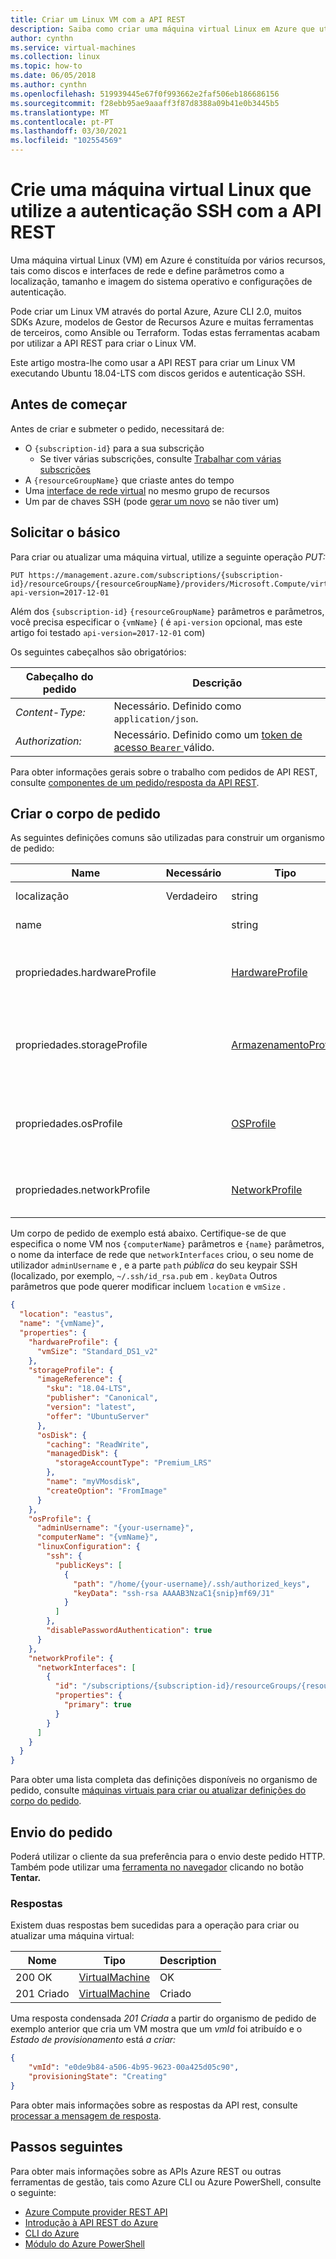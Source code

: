 ```yaml
---
title: Criar um Linux VM com a API REST
description: Saiba como criar uma máquina virtual Linux em Azure que utiliza Discos Geridos e autenticação SSH com API AZure REST.
author: cynthn
ms.service: virtual-machines
ms.collection: linux
ms.topic: how-to
ms.date: 06/05/2018
ms.author: cynthn
ms.openlocfilehash: 519939445e67f0f993662e2faf506eb186686156
ms.sourcegitcommit: f28ebb95ae9aaaff3f87d8388a09b41e0b3445b5
ms.translationtype: MT
ms.contentlocale: pt-PT
ms.lasthandoff: 03/30/2021
ms.locfileid: "102554569"
---
```

# <a name="create-a-linux-virtual-machine-that-uses-ssh-authentication-with-the-rest-api"></a>Crie uma máquina virtual Linux que utilize a autenticação SSH com a API REST

Uma máquina virtual Linux (VM) em Azure é constituída por vários recursos, tais como discos e interfaces de rede e define parâmetros como a localização, tamanho e imagem do sistema operativo e configurações de autenticação.

Pode criar um Linux VM através do portal Azure, Azure CLI 2.0, muitos SDKs Azure, modelos de Gestor de Recursos Azure e muitas ferramentas de terceiros, como Ansible ou Terraform. Todas estas ferramentas acabam por utilizar a API REST para criar o Linux VM.

Este artigo mostra-lhe como usar a API REST para criar um Linux VM executando Ubuntu 18.04-LTS com discos geridos e autenticação SSH.

## <a name="before-you-start"></a>Antes de começar

Antes de criar e submeter o pedido, necessitará de:

* O `{subscription-id}` para a sua subscrição
  * Se tiver várias subscrições, consulte [Trabalhar com várias subscrições](/cli/azure/manage-azure-subscriptions-azure-cli)
* A `{resourceGroupName}` que criaste antes do tempo
* Uma [interface de rede virtual](../../virtual-network/virtual-network-network-interface.md) no mesmo grupo de recursos
* Um par de chaves SSH (pode [gerar um novo](mac-create-ssh-keys.md) se não tiver um)

## <a name="request-basics"></a>Solicitar o básico

Para criar ou atualizar uma máquina virtual, utilize a seguinte operação *PUT:*

``` http
PUT https://management.azure.com/subscriptions/{subscription-id}/resourceGroups/{resourceGroupName}/providers/Microsoft.Compute/virtualMachines/{vmName}?api-version=2017-12-01
```

Além dos `{subscription-id}` `{resourceGroupName}` parâmetros e parâmetros, você precisa especificar o `{vmName}` ( é `api-version` opcional, mas este artigo foi testado `api-version=2017-12-01` com)

Os seguintes cabeçalhos são obrigatórios:

| Cabeçalho do pedido   | Descrição |
|------------------|-----------------|
| *Content-Type:*  | Necessário. Definido como `application/json`. |
| *Authorization:* | Necessário. Definido como um [token de acesso `Bearer` ](/rest/api/azure/#authorization-code-grant-interactive-clients) válido. |

Para obter informações gerais sobre o trabalho com pedidos de API REST, consulte [componentes de um pedido/resposta da API REST](/rest/api/azure/#components-of-a-rest-api-requestresponse).

## <a name="create-the-request-body"></a>Criar o corpo de pedido

As seguintes definições comuns são utilizadas para construir um organismo de pedido:

| Name                       | Necessário | Tipo                                                                                | Description  |
|----------------------------|----------|-------------------------------------------------------------------------------------|--------------|
| localização                   | Verdadeiro     | string                                                                              | Localização de recursos. |
| name                       |          | string                                                                              | Nome para a máquina virtual. |
| propriedades.hardwareProfile |          | [HardwareProfile](/rest/api/compute/virtualmachines/createorupdate#hardwareprofile) | Especifica as definições de hardware para a máquina virtual. |
| propriedades.storageProfile  |          | [ArmazenamentoProfile](/rest/api/compute/virtualmachines/createorupdate#storageprofile)   | Especifica as definições de armazenamento dos discos de máquinas virtuais. |
| propriedades.osProfile       |          | [OSProfile](/rest/api/compute/virtualmachines/createorupdate#osprofile)             | Especifica as definições do sistema operativo para a máquina virtual. |
| propriedades.networkProfile  |          | [NetworkProfile](/rest/api/compute/virtualmachines/createorupdate#networkprofile)   | Especifica as interfaces de rede da máquina virtual. |

Um corpo de pedido de exemplo está abaixo. Certifique-se de que especifica o nome VM nos `{computerName}` parâmetros e `{name}` parâmetros, o nome da interface de rede que `networkInterfaces` criou, o seu nome de utilizador `adminUsername` e , e a parte `path` *pública* do seu keypair SSH (localizado, por exemplo, `~/.ssh/id_rsa.pub` em . `keyData` Outros parâmetros que pode querer modificar incluem `location` e `vmSize` .  

```json
{
  "location": "eastus",
  "name": "{vmName}",
  "properties": {
    "hardwareProfile": {
      "vmSize": "Standard_DS1_v2"
    },
    "storageProfile": {
      "imageReference": {
        "sku": "18.04-LTS",
        "publisher": "Canonical",
        "version": "latest",
        "offer": "UbuntuServer"
      },
      "osDisk": {
        "caching": "ReadWrite",
        "managedDisk": {
          "storageAccountType": "Premium_LRS"
        },
        "name": "myVMosdisk",
        "createOption": "FromImage"
      }
    },
    "osProfile": {
      "adminUsername": "{your-username}",
      "computerName": "{vmName}",
      "linuxConfiguration": {
        "ssh": {
          "publicKeys": [
            {
              "path": "/home/{your-username}/.ssh/authorized_keys",
              "keyData": "ssh-rsa AAAAB3NzaC1{snip}mf69/J1"
            }
          ]
        },
        "disablePasswordAuthentication": true
      }
    },
    "networkProfile": {
      "networkInterfaces": [
        {
          "id": "/subscriptions/{subscription-id}/resourceGroups/{resourceGroupName}/providers/Microsoft.Network/networkInterfaces/{existing-nic-name}",
          "properties": {
            "primary": true
          }
        }
      ]
    }
  }
}
```

Para obter uma lista completa das definições disponíveis no organismo de pedido, consulte [máquinas virtuais para criar ou atualizar definições do corpo do pedido](/rest/api/compute/virtualmachines/createorupdate#definitions).

## <a name="sending-the-request"></a>Envio do pedido

Poderá utilizar o cliente da sua preferência para o envio deste pedido HTTP. Também pode utilizar uma [ferramenta no navegador](/rest/api/compute/virtualmachines/createorupdate) clicando no botão **Tentar.**

### <a name="responses"></a>Respostas

Existem duas respostas bem sucedidas para a operação para criar ou atualizar uma máquina virtual:

| Nome        | Tipo                                                                              | Description |
|-------------|-----------------------------------------------------------------------------------|-------------|
| 200 OK      | [VirtualMachine](/rest/api/compute/virtualmachines/createorupdate#virtualmachine) | OK          |
| 201 Criado | [VirtualMachine](/rest/api/compute/virtualmachines/createorupdate#virtualmachine) | Criado     |

Uma resposta condensada *201 Criada* a partir do organismo de pedido de exemplo anterior que cria um VM mostra que um *vmId* foi atribuído e o *Estado de provisionamento* está *a criar:*

```json
{
    "vmId": "e0de9b84-a506-4b95-9623-00a425d05c90",
    "provisioningState": "Creating"
}
```

Para obter mais informações sobre as respostas da API rest, consulte [processar a mensagem de resposta](/rest/api/azure/#process-the-response-message).

## <a name="next-steps"></a>Passos seguintes

Para obter mais informações sobre as APIs Azure REST ou outras ferramentas de gestão, tais como Azure CLI ou Azure PowerShell, consulte o seguinte:

- [Azure Compute provider REST API](/rest/api/compute/)
- [Introdução à API REST do Azure](/rest/api/azure/)
- [CLI do Azure](/cli/azure/)
- [Módulo do Azure PowerShell](/powershell/azure/)

